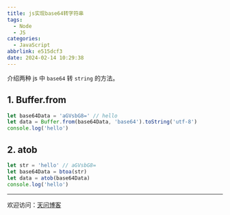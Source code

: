 ```yaml
---
title: js实现base64转字符串
tags:
  - Node
  - JS
categories:
  - JavaScript
abbrlink: e515dcf3
date: 2024-02-14 10:29:38
---
```


介绍两种 js 中 `base64` 转 `string` 的方法。

[//]: # (![title]&#40;https://tiven.cn/static/img/img-2018-01-0De2-KDyBGM1FyOdo6hy2.jpg&#41;)

<!-- more -->

## 1. Buffer.from

```js
let base64Data = 'aGVsbG8=' // hello
let data = Buffer.from(base64Data, 'base64').toString('utf-8')
console.log('hello')
```

## 2. atob

```js
let str = 'hello' // aGVsbG8=
let base64Data = btoa(str) 
let data = atob(base64Data)
console.log('hello')
```

---

欢迎访问：[天问博客](https://tiven.cn/p/e515dcf3/ "天问博客-专注于大前端技术")

